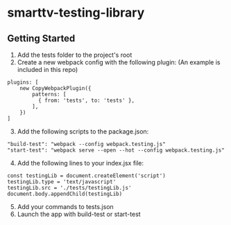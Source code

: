 # smarttv-testing-library


## Getting Started
1. Add the tests folder to the project's root
2. Create a new webpack config with the following plugin: (An example is included in this repo)
```
plugins: [
    new CopyWebpackPlugin({
        patterns: [
          { from: 'tests', to: 'tests' },
        ],
    })
]
```
3. Add the following scripts to the package.json:
```
"build-test": "webpack --config webpack.testing.js"
"start-test": "webpack serve --open --hot --config webpack.testing.js"
```
4. Add the following lines to your index.jsx file:
```
const testingLib = document.createElement('script')
testingLib.type = 'text/javascript'
testingLib.src = './tests/testingLib.js'
document.body.appendChild(testingLib)
```
5. Add your commands to tests.json
6. Launch the app with build-test or start-test
